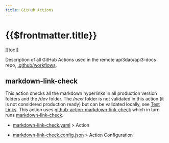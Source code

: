 ```yaml
---
title: GitHub Actions
---
```


# {{$frontmatter.title}}

<TocHeader />
[[toc]]

Description of all GitHub Actions used in the remote api3dao/api3-docs repo, [.github/workflows](https://github.com/api3dao/api3-docs/tree/stage/.github/workflows).

## markdown-link-check

This action checks all the markdown hyperlinks in all production version folders and the */dev* folder. The */next* folder is not validated in this action (it is not considered production ready) but can be validated locally, see [Test Links](./deployment.md#test-links). This action uses [github-action-markdown-link-check](https://github.com/gaurav-nelson/github-action-markdown-link-check) which in turn runs [markdown-link-check](https://github.com/tcort/markdown-link-check).

- [markdown-link-check.yaml](https://github.com/api3dao/api3-docs/blob/stage/.github/workflows/markdown-link-check.yaml) > Action

- [markdown-link-check.config.json](https://github.com/api3dao/api3-docs/blob/stage/.github/workflows/markdown-link-check.config.json) > Action Configuration
